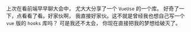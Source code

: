 上次在看前端早早聊大会中， 尤大大分享了一个 `VueUse` 的一个库。 好奇了一下，点看看了看。好家伙啊， 我直接好家伙。这不就是曾经我也想自己写一个  `vue` 版的 `hooks` 库吗？ 可是我还不太会， 你现在直接把我的梦想给破灭了。